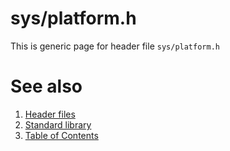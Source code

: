 # sys/platform.h
This is generic page for header file `sys/platform.h`
# See also
1. [Header files](../README.md)
2. [Standard library](../../README.md)
3. [Table of Contents](../../../README.md)
